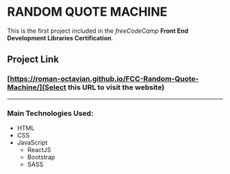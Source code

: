 # RANDOM QUOTE MACHINE

This is the first project included in the *freeCodeCamp* **Front End Development Libraries Certification**.

## Project Link

### [https://roman-octavian.github.io/FCC-Random-Quote-Machine/](Select this URL to visit the website)

---

### Main Technologies Used:

- HTML
- CSS
- JavaScript
    - ReactJS
    - Bootstrap
    - SASS